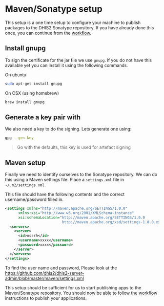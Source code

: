 # Maven/Sonatype setup

This setup is a one time setup to configure your machine to publish packages to the DHIS2 Sonatype repository. If you have already done this once, you can continue from the [workflow](https://github.com/dhis2/dhis2-apps-docs/blob/master/workflow.md).

## Install gnupg
To sign the certificate for the jar file we use `gnupg`. If you do not have this available yet you can install it using the following commands.

On ubuntu
```bash
sudo apt-get install gnupg
```

On OSX (using homebrew)
```bash
brew install gnupg
```


## Generate a key pair with
We also need a key to do the signing. Lets generate one using:
```bash
gpg --gen-key
```

> Go with the defaults, this key is used for artefact signing

## Maven setup 
Finally we need to identify ourselves to the Sonatype repository. We can do this using a Maven settings file. Place a `settings.xml` file in `~/.m2/settings.xml`.

This file should have the following contents and the correct username/password filled in.
 
```xml 
<settings xmlns="http://maven.apache.org/SETTINGS/1.0.0"
      xmlns:xsi="http://www.w3.org/2001/XMLSchema-instance"
      xsi:schemaLocation="http://maven.apache.org/SETTINGS/1.0.0
                          http://maven.apache.org/xsd/settings-1.0.0.xsd">
  <servers>
    <server>
      <id>ossrh</id>
      <username>xxxx</username>
      <password>xxxx</password>
    </server>
  </servers>
</settings>
```
To find the user name and password, Please look at the https://github.com/dhis2/dhis2-server-admin/blob/master/maven/settings.xml

This setup should be sufficient for us to start publishing apps to the Maven/Sonatype repository. You should now be able to follow the [workflow](https://github.com/dhis2/dhis2-apps-docs/blob/master/workflow.md) instructions to publish your applications.
